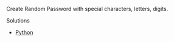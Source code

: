 Create Random Password with special characters, letters, digits.

Solutions
 - [Python](solution.py)